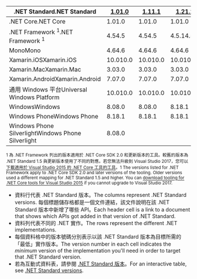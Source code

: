 | <span data-ttu-id="047d2-101">.NET Standard</span><span class="sxs-lookup"><span data-stu-id="047d2-101">.NET Standard</span></span>              | <span data-ttu-id="047d2-102">[1.0]</span><span class="sxs-lookup"><span data-stu-id="047d2-102">[1.0]</span></span> | <span data-ttu-id="047d2-103">[1.1]</span><span class="sxs-lookup"><span data-stu-id="047d2-103">[1.1]</span></span>  | <span data-ttu-id="047d2-104">[1.2]</span><span class="sxs-lookup"><span data-stu-id="047d2-104">[1.2]</span></span> | <span data-ttu-id="047d2-105">[1.3]</span><span class="sxs-lookup"><span data-stu-id="047d2-105">[1.3]</span></span> | <span data-ttu-id="047d2-106">[1.4]</span><span class="sxs-lookup"><span data-stu-id="047d2-106">[1.4]</span></span> | <span data-ttu-id="047d2-107">[1.5]</span><span class="sxs-lookup"><span data-stu-id="047d2-107">[1.5]</span></span>      | <span data-ttu-id="047d2-108">[1.6]</span><span class="sxs-lookup"><span data-stu-id="047d2-108">[1.6]</span></span>      | <span data-ttu-id="047d2-109">[2.0]</span><span class="sxs-lookup"><span data-stu-id="047d2-109">[2.0]</span></span>      |
|----------------------------|-------|--------|-------|-------|-------|------------|------------|------------|
| <span data-ttu-id="047d2-110">.NET Core</span><span class="sxs-lookup"><span data-stu-id="047d2-110">.NET Core</span></span>                  | <span data-ttu-id="047d2-111">1.0</span><span class="sxs-lookup"><span data-stu-id="047d2-111">1.0</span></span>   | <span data-ttu-id="047d2-112">1.0</span><span class="sxs-lookup"><span data-stu-id="047d2-112">1.0</span></span>    | <span data-ttu-id="047d2-113">1.0</span><span class="sxs-lookup"><span data-stu-id="047d2-113">1.0</span></span>   | <span data-ttu-id="047d2-114">1.0</span><span class="sxs-lookup"><span data-stu-id="047d2-114">1.0</span></span>   | <span data-ttu-id="047d2-115">1.0</span><span class="sxs-lookup"><span data-stu-id="047d2-115">1.0</span></span>   | <span data-ttu-id="047d2-116">1.0</span><span class="sxs-lookup"><span data-stu-id="047d2-116">1.0</span></span>        | <span data-ttu-id="047d2-117">1.0</span><span class="sxs-lookup"><span data-stu-id="047d2-117">1.0</span></span>        | <span data-ttu-id="047d2-118">2.0</span><span class="sxs-lookup"><span data-stu-id="047d2-118">2.0</span></span>        |
| <span data-ttu-id="047d2-119">.NET Framework <sup>1</sup></span><span class="sxs-lookup"><span data-stu-id="047d2-119">.NET Framework <sup>1</sup></span></span>| <span data-ttu-id="047d2-120">4.5</span><span class="sxs-lookup"><span data-stu-id="047d2-120">4.5</span></span>   | <span data-ttu-id="047d2-121">4.5</span><span class="sxs-lookup"><span data-stu-id="047d2-121">4.5</span></span>    | <span data-ttu-id="047d2-122">4.5.1</span><span class="sxs-lookup"><span data-stu-id="047d2-122">4.5.1</span></span> | <span data-ttu-id="047d2-123">4.6</span><span class="sxs-lookup"><span data-stu-id="047d2-123">4.6</span></span>   | <span data-ttu-id="047d2-124">4.6.1</span><span class="sxs-lookup"><span data-stu-id="047d2-124">4.6.1</span></span> | <span data-ttu-id="047d2-125">4.6.1</span><span class="sxs-lookup"><span data-stu-id="047d2-125">4.6.1</span></span>      | <span data-ttu-id="047d2-126">4.6.1</span><span class="sxs-lookup"><span data-stu-id="047d2-126">4.6.1</span></span>      | <span data-ttu-id="047d2-127">4.6.1</span><span class="sxs-lookup"><span data-stu-id="047d2-127">4.6.1</span></span>      |
| <span data-ttu-id="047d2-128">Mono</span><span class="sxs-lookup"><span data-stu-id="047d2-128">Mono</span></span>                       | <span data-ttu-id="047d2-129">4.6</span><span class="sxs-lookup"><span data-stu-id="047d2-129">4.6</span></span>   | <span data-ttu-id="047d2-130">4.6</span><span class="sxs-lookup"><span data-stu-id="047d2-130">4.6</span></span>    | <span data-ttu-id="047d2-131">4.6</span><span class="sxs-lookup"><span data-stu-id="047d2-131">4.6</span></span>   | <span data-ttu-id="047d2-132">4.6</span><span class="sxs-lookup"><span data-stu-id="047d2-132">4.6</span></span>   | <span data-ttu-id="047d2-133">4.6</span><span class="sxs-lookup"><span data-stu-id="047d2-133">4.6</span></span>   | <span data-ttu-id="047d2-134">4.6</span><span class="sxs-lookup"><span data-stu-id="047d2-134">4.6</span></span>        | <span data-ttu-id="047d2-135">4.6</span><span class="sxs-lookup"><span data-stu-id="047d2-135">4.6</span></span>        | <span data-ttu-id="047d2-136">5.4</span><span class="sxs-lookup"><span data-stu-id="047d2-136">5.4</span></span>        |
| <span data-ttu-id="047d2-137">Xamarin.iOS</span><span class="sxs-lookup"><span data-stu-id="047d2-137">Xamarin.iOS</span></span>                | <span data-ttu-id="047d2-138">10.0</span><span class="sxs-lookup"><span data-stu-id="047d2-138">10.0</span></span>  | <span data-ttu-id="047d2-139">10.0</span><span class="sxs-lookup"><span data-stu-id="047d2-139">10.0</span></span>   | <span data-ttu-id="047d2-140">10.0</span><span class="sxs-lookup"><span data-stu-id="047d2-140">10.0</span></span>  | <span data-ttu-id="047d2-141">10.0</span><span class="sxs-lookup"><span data-stu-id="047d2-141">10.0</span></span>  | <span data-ttu-id="047d2-142">10.0</span><span class="sxs-lookup"><span data-stu-id="047d2-142">10.0</span></span>  | <span data-ttu-id="047d2-143">10.0</span><span class="sxs-lookup"><span data-stu-id="047d2-143">10.0</span></span>       | <span data-ttu-id="047d2-144">10.0</span><span class="sxs-lookup"><span data-stu-id="047d2-144">10.0</span></span>       | <span data-ttu-id="047d2-145">10.14</span><span class="sxs-lookup"><span data-stu-id="047d2-145">10.14</span></span>      |
| <span data-ttu-id="047d2-146">Xamarin.Mac</span><span class="sxs-lookup"><span data-stu-id="047d2-146">Xamarin.Mac</span></span>                | <span data-ttu-id="047d2-147">3.0</span><span class="sxs-lookup"><span data-stu-id="047d2-147">3.0</span></span>   | <span data-ttu-id="047d2-148">3.0</span><span class="sxs-lookup"><span data-stu-id="047d2-148">3.0</span></span>    | <span data-ttu-id="047d2-149">3.0</span><span class="sxs-lookup"><span data-stu-id="047d2-149">3.0</span></span>   | <span data-ttu-id="047d2-150">3.0</span><span class="sxs-lookup"><span data-stu-id="047d2-150">3.0</span></span>   | <span data-ttu-id="047d2-151">3.0</span><span class="sxs-lookup"><span data-stu-id="047d2-151">3.0</span></span>   | <span data-ttu-id="047d2-152">3.0</span><span class="sxs-lookup"><span data-stu-id="047d2-152">3.0</span></span>        | <span data-ttu-id="047d2-153">3.0</span><span class="sxs-lookup"><span data-stu-id="047d2-153">3.0</span></span>        | <span data-ttu-id="047d2-154">3.8</span><span class="sxs-lookup"><span data-stu-id="047d2-154">3.8</span></span>        |
| <span data-ttu-id="047d2-155">Xamarin.Android</span><span class="sxs-lookup"><span data-stu-id="047d2-155">Xamarin.Android</span></span>            | <span data-ttu-id="047d2-156">7.0</span><span class="sxs-lookup"><span data-stu-id="047d2-156">7.0</span></span>   | <span data-ttu-id="047d2-157">7.0</span><span class="sxs-lookup"><span data-stu-id="047d2-157">7.0</span></span>    | <span data-ttu-id="047d2-158">7.0</span><span class="sxs-lookup"><span data-stu-id="047d2-158">7.0</span></span>   | <span data-ttu-id="047d2-159">7.0</span><span class="sxs-lookup"><span data-stu-id="047d2-159">7.0</span></span>   | <span data-ttu-id="047d2-160">7.0</span><span class="sxs-lookup"><span data-stu-id="047d2-160">7.0</span></span>   | <span data-ttu-id="047d2-161">7.0</span><span class="sxs-lookup"><span data-stu-id="047d2-161">7.0</span></span>        | <span data-ttu-id="047d2-162">7.0</span><span class="sxs-lookup"><span data-stu-id="047d2-162">7.0</span></span>        | <span data-ttu-id="047d2-163">8.0</span><span class="sxs-lookup"><span data-stu-id="047d2-163">8.0</span></span>        |
| <span data-ttu-id="047d2-164">通用 Windows 平台</span><span class="sxs-lookup"><span data-stu-id="047d2-164">Universal Windows Platform</span></span> | <span data-ttu-id="047d2-165">10.0</span><span class="sxs-lookup"><span data-stu-id="047d2-165">10.0</span></span>  | <span data-ttu-id="047d2-166">10.0</span><span class="sxs-lookup"><span data-stu-id="047d2-166">10.0</span></span>   | <span data-ttu-id="047d2-167">10.0</span><span class="sxs-lookup"><span data-stu-id="047d2-167">10.0</span></span>  | <span data-ttu-id="047d2-168">10.0</span><span class="sxs-lookup"><span data-stu-id="047d2-168">10.0</span></span>  | <span data-ttu-id="047d2-169">10.0</span><span class="sxs-lookup"><span data-stu-id="047d2-169">10.0</span></span>  | <span data-ttu-id="047d2-170">10.0.16299</span><span class="sxs-lookup"><span data-stu-id="047d2-170">10.0.16299</span></span> | <span data-ttu-id="047d2-171">10.0.16299</span><span class="sxs-lookup"><span data-stu-id="047d2-171">10.0.16299</span></span> | <span data-ttu-id="047d2-172">10.0.16299</span><span class="sxs-lookup"><span data-stu-id="047d2-172">10.0.16299</span></span> |
| <span data-ttu-id="047d2-173">Windows</span><span class="sxs-lookup"><span data-stu-id="047d2-173">Windows</span></span>                    | <span data-ttu-id="047d2-174">8.0</span><span class="sxs-lookup"><span data-stu-id="047d2-174">8.0</span></span>   | <span data-ttu-id="047d2-175">8.0</span><span class="sxs-lookup"><span data-stu-id="047d2-175">8.0</span></span>    | <span data-ttu-id="047d2-176">8.1</span><span class="sxs-lookup"><span data-stu-id="047d2-176">8.1</span></span>   |       |       |            |            |            |
| <span data-ttu-id="047d2-177">Windows Phone</span><span class="sxs-lookup"><span data-stu-id="047d2-177">Windows Phone</span></span>              | <span data-ttu-id="047d2-178">8.1</span><span class="sxs-lookup"><span data-stu-id="047d2-178">8.1</span></span>   | <span data-ttu-id="047d2-179">8.1</span><span class="sxs-lookup"><span data-stu-id="047d2-179">8.1</span></span>    | <span data-ttu-id="047d2-180">8.1</span><span class="sxs-lookup"><span data-stu-id="047d2-180">8.1</span></span>   |       |       |            |            |            |
| <span data-ttu-id="047d2-181">Windows Phone Silverlight</span><span class="sxs-lookup"><span data-stu-id="047d2-181">Windows Phone Silverlight</span></span>  | <span data-ttu-id="047d2-182">8.0</span><span class="sxs-lookup"><span data-stu-id="047d2-182">8.0</span></span>   |        |       |       |       |            |            |            |

<span data-ttu-id="047d2-183"><sup>1 為 .NET Framework 列出的版本適用於 .NET Core SDK 2.0 和更新版本的工具。較舊的版本為 .NET Standard 1.5 與更新版本使用了不同的對應。若您無法升級到 Visual Studio 2017，您可以[下載適用於 Visual Studio 2015 的 .NET Core 工具的工具](https://github.com/dotnet/core/blob/master/release-notes/download-archive.md)。</sup></span><span class="sxs-lookup"><span data-stu-id="047d2-183"><sup>1 The versions listed for .NET Framework apply to .NET Core SDK 2.0 and later versions of the tooling. Older versions used a different mapping for .NET Standard 1.5 and higher. You can [download tooling for .NET Core tools for Visual Studio 2015](https://github.com/dotnet/core/blob/master/release-notes/download-archive.md) if you cannot upgrade to Visual Studio 2017.</sup></span></span>

- <span data-ttu-id="047d2-184">資料行代表 .NET Standard 版本。</span><span class="sxs-lookup"><span data-stu-id="047d2-184">The columns represent .NET Standard versions.</span></span> <span data-ttu-id="047d2-185">每個標題儲存格都是一個文件連結，該文件說明在該 .NET Standard 版本中新增了哪些 API。</span><span class="sxs-lookup"><span data-stu-id="047d2-185">Each header cell is a link to a document that shows which APIs got added in that version of .NET Standard.</span></span>
- <span data-ttu-id="047d2-186">資料列代表不同的 .NET 實作。</span><span class="sxs-lookup"><span data-stu-id="047d2-186">The rows represent the different .NET implementations.</span></span>
- <span data-ttu-id="047d2-187">每個資料格中的版本號碼分別表示以該 .NET Standard 版本為目標所需的「最低」實作版本。</span><span class="sxs-lookup"><span data-stu-id="047d2-187">The version number in each cell indicates the *minimum* version of the implementation you'll need in order to target that .NET Standard version.</span></span>
- <span data-ttu-id="047d2-188">若為互動式資料表，請參閱 [.NET Standard 版本](http://immo.landwerth.net/netstandard-versions/#)。</span><span class="sxs-lookup"><span data-stu-id="047d2-188">For an interactive table, see [.NET Standard versions](http://immo.landwerth.net/netstandard-versions/#).</span></span>

[1.0]: https://github.com/dotnet/standard/blob/master/docs/versions/netstandard1.0.md
[1.1]: https://github.com/dotnet/standard/blob/master/docs/versions/netstandard1.1.md
[1.2]: https://github.com/dotnet/standard/blob/master/docs/versions/netstandard1.2.md
[1.3]: https://github.com/dotnet/standard/blob/master/docs/versions/netstandard1.3.md
[1.4]: https://github.com/dotnet/standard/blob/master/docs/versions/netstandard1.4.md
[1.5]: https://github.com/dotnet/standard/blob/master/docs/versions/netstandard1.5.md
[1.6]: https://github.com/dotnet/standard/blob/master/docs/versions/netstandard1.6.md
[2.0]: https://github.com/dotnet/standard/blob/master/docs/versions/netstandard2.0.md
